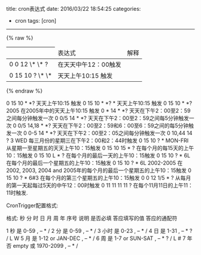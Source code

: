 title: cron表达式
date: 2016/03/22 18:54:25
categories:
- cron
tags: [cron]
---
{% raw %}
<table><thead><th><td>表达式</td><td>解释</td></th></thead><tbody>
<tr><td>0 0 12 \* \* ?</td><td>在天天中午12：00触发</td></tr>
<tr><td>0 15 10 ? \* \*</td><td>天天上午10:15 触发</td></tr>
</tbody></table>  
{% endraw %}

0 15 10 \* \*? 天天上午10:15 触发
0 15 10 \* \*? \* 天天上午10:15 触发
0 15 10 \* \*? 2005 在2005年中的天天上午10:15 触发
0 \* 14 \* \*? 天天在下午2：00至2：59之间每分钟触发一次
0 0/5 14 \* \*? 天天在下午2：00至2：59之间每5分钟触发一次
0 0/5 14,18 \* \*? 天天在下午2：00至2：59和6：00至6：59之间的每5分钟触发一次
0 0-5 14 \* \*? 天天在下午2：00至2：05之间每分钟触发一次
0 10,44 14 ? 3 WED 每三月份的星期三在下午2：00和2：44时触发
0 15 10 ? \* MON-FRI 从星期一至星期五的天天上午10：15触发
0 15 10 15 \* ? 在每个月的每15天的上午10：15触发
0 15 10 L \* ? 在每个月的最后一天的上午10：15触发
0 15 10 ? \* 6L 在每个月的最后一个星期五的上午10：15触发
0 15 10 ? \* 6L 2002-2005 在2002, 2003, 2004 and 2005年的每个月的最后一个星期五的上午10：15触发
0 15 10 ? \* 6#3 在每个月的第三个星期五的上午10：15触发
0 0 12 1/5 \* ? 从每月的第一天起每过5天的中午12：00时触发
0 11 11 11 11 ? 在每个11月11日的上午11：11时触发.

 

CronTrigger配置格式:

格式: 秒   分   时  日   月   周   年 
序号     说明         是否必填  答应填写的值               答应的通配符

1  秒     是       0-59                       , – \* /
2  分     是       0-59                       , – \* /
3 小时    是       0-23                       , – \* /
4  日     是       1-31                       , – \* ? / L W
5  月     是       1-12 or JAN-DEC            , – \* /
6  周     是       1-7 or SUN-SAT             , – \* ? / L #
7  年     否       empty 或 1970-2099         , – \* /